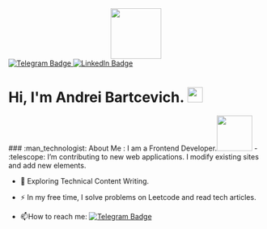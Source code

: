 
<div id="header" align="center">
  <img src="https://media.giphy.com/media/M9gbBd9nbDrOTu1Mqx/giphy.gif" width="100"/>
</div>
<div id="badges">
   <a href="https://t.me/elektrikcss">
    <img src="https://img.shields.io/badge/-Telegram-red?style=for-the-badge&logo=Telegram&logoColor=white)" alt="Telegram Badge"/>
  </a>
  <a href="https://www.linkedin.com/in/андрей-барцевич-935588260">
    <img src="https://img.shields.io/badge/LinkedIn-blue?style=for-the-badge&logo=linkedin&logoColor=white" alt="LinkedIn Badge"/>
  </a>
 
</div>
<img src="https://komarev.com/ghpvc/?username=Andrei&style=flat-square&color=blue" alt=""/>
<h1>
  Hi, I'm Andrei Bartcevich.
  <img src="https://media.giphy.com/media/hvRJCLFzcasrR4ia7z/giphy.gif" width="30px"/>
</h1>
### :man_technologist: About Me :
I am a Frontend Developer.<img src="https://media.giphy.com/media/WUlplcMpOCEmTGBtBW/giphy.gif" width="70"> 
- :telescope:  I’m contributing to  new web applications. I modify existing sites and add new elements. 

- :seedling: Exploring Technical Content Writing.

- :zap: In my free time, I solve problems on Leetcode and read tech articles.

- :mailbox:How to reach me: [![Telegram Badge](https://img.shields.io/badge/-your-https://t.me/elektrikcss-blue?style=flat&logo=Telegram&logoColor=white)](your-tg-url)
<!--

**bartcevich/bartcevich** is a ✨ _special_ ✨ repository because its `README.md` (this file) appears on your GitHub profile.

Here are some ideas to get you started:

- 🔭 I’m currently working on ...
- 🌱 I’m currently learning ...
- 👯 I’m looking to collaborate on ...
- 🤔 I’m looking for help with ...
- 💬 Ask me about ...
- 📫 How to reach me: ...
- 😄 Pronouns: ...
- ⚡ Fun fact: ...
-->
